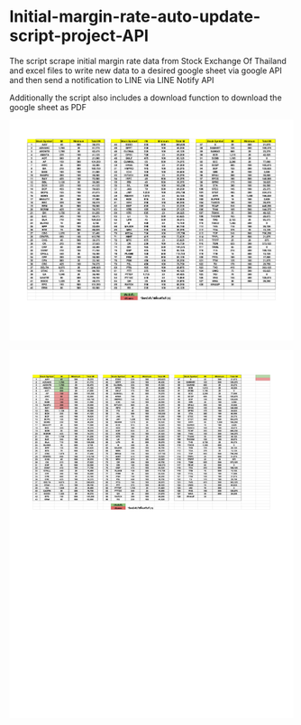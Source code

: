 # Initial-margin-rate-auto-update-script-project-API
The script scrape initial margin rate data from Stock Exchange Of Thailand and excel files to write new data to a desired google sheet via google API and then send a notification to LINE via LINE Notify API

Additionally the script also includes a download function to download the google sheet as PDF 

![](page0.jpg)

![](page5.jpg)
